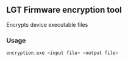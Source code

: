 ## LGT Firmware encryption tool
Encrypts device executable files

### Usage
```sh
encryption.exe <input file> <output file>
```
